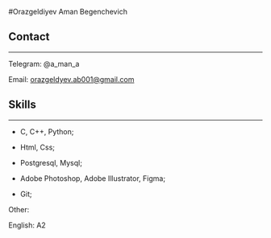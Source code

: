 #Orazgeldiyev Aman Begenchevich 

## Contact

---

Telegram: @a_man_a

Email: orazgeldyev.ab001@gmail.com

## Skills

---

- C, C++, Python;

- Html, Css;

- Postgresql, Mysql;

- Adobe Photoshop, Adobe Illustrator, Figma;

- Git;

Other:

English: A2

